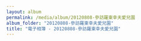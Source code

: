 ```yaml
---
layout: album
permalink: /media/album/20120808-參訪羅東幸夫愛兒園
album_folder: "20120808-參訪羅東幸夫愛兒園"
title: "電子相簿 - 20120808-參訪羅東幸夫愛兒園"
---
```

